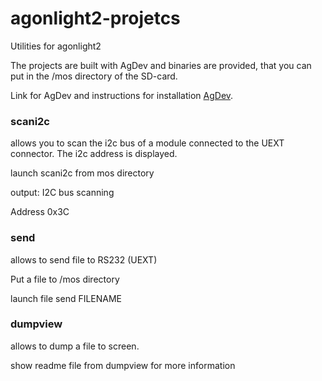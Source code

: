 # agonlight2-projetcs
Utilities for agonlight2

The projects are built with AgDev and binaries are provided, that you can put in the /mos directory of the SD-card.

Link for AgDev and instructions for installation [AgDev](https://github.com/pcawte/AgDev).


### scani2c
allows you to scan the i2c bus of a module connected to the UEXT connector. The i2c address is displayed.

launch scani2c from mos directory

output:
I2C bus scanning

Address 0x3C

### send
allows to send file to RS232 (UEXT)

Put a file to /mos directory

launch file send FILENAME

### dumpview
allows to dump a file to screen.

show readme file from dumpview for more information

